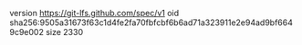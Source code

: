 version https://git-lfs.github.com/spec/v1
oid sha256:9505a31673f63c1d4fe2fa70fbfcbf6b6ad71a323911e2e94ad9bf6649c9e002
size 2330

